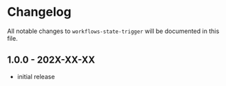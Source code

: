 # Changelog

All notable changes to `workflows-state-trigger` will be documented in this file.

## 1.0.0 - 202X-XX-XX

- initial release
